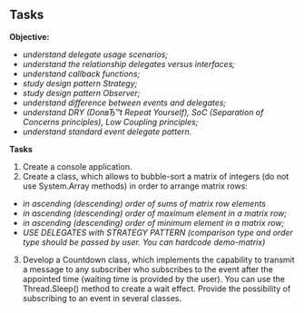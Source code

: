 ## Tasks  
**Objective:** 
- *understand delegate usage scenarios;*
- *understand the relationship delegates versus interfaces;*
- *understand callback functions;*
- *study design pattern Strategy;*
- *study design pattern Observer;*
- *understand difference between events and delegates;*
- *understand DRY (DonвЂ™t Repeat Yourself), SoC (Separation of Concerns principles), Low Coupling principles;*
- *understand standard event delegate pattern.*

**Tasks**
1. Create a console application.
2. Create a class, which allows to bubble-sort a matrix of integers (do not use System.Array methods) in order to arrange matrix rows:
- *in ascending (descending) order of sums of matrix row elements*
- *in ascending (descending) order of maximum element in a matrix row;*
- *in ascending (descending) order of minimum element in a matrix row;*
- *USE DELEGATES with STRATEGY PATTERN (comparison type and order type should be passed by user. You can hardcode demo-matrix)*
3. Develop a Countdown class, which implements the capability to transmit a message to any subscriber who subscribes to the event after the appointed time (waiting time is provided by the user).
You can use the Thread.Sleep() method to create a wait effect. Provide the possibility of subscribing to an event in several classes.
